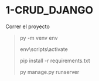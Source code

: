 # 1-CRUD_DJANGO

Correr el proyecto

>py -m venv env
>
>env\scripts\activate
>
>pip install -r requirements.txt
>
>py manage.py runserver




